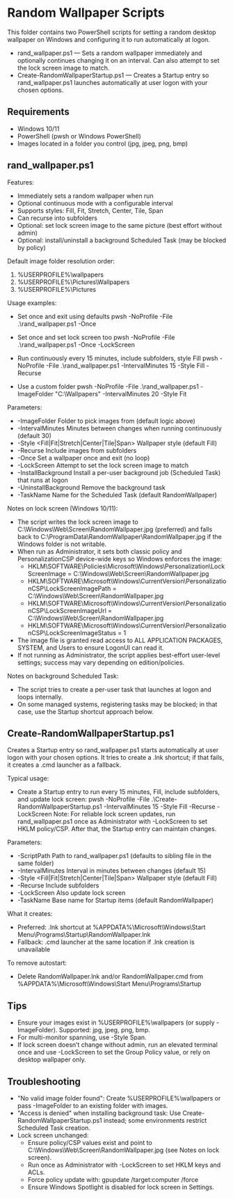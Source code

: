 # Random Wallpaper Scripts

This folder contains two PowerShell scripts for setting a random desktop wallpaper on Windows and configuring it to run automatically at logon.

- rand_wallpaper.ps1 — Sets a random wallpaper immediately and optionally continues changing it on an interval. Can also attempt to set the lock screen image to match.
- Create-RandomWallpaperStartup.ps1 — Creates a Startup entry so rand_wallpaper.ps1 launches automatically at user logon with your chosen options.

## Requirements
- Windows 10/11
- PowerShell (pwsh or Windows PowerShell)
- Images located in a folder you control (jpg, jpeg, png, bmp)

## rand_wallpaper.ps1

Features:
- Immediately sets a random wallpaper when run
- Optional continuous mode with a configurable interval
- Supports styles: Fill, Fit, Stretch, Center, Tile, Span
- Can recurse into subfolders
- Optional: set lock screen image to the same picture (best effort without admin)
- Optional: install/uninstall a background Scheduled Task (may be blocked by policy)

Default image folder resolution order:
1) %USERPROFILE%\wallpapers
2) %USERPROFILE%\Pictures\Wallpapers
3) %USERPROFILE%\Pictures

Usage examples:
- Set once and exit using defaults
  pwsh -NoProfile -File .\rand_wallpaper.ps1 -Once

- Set once and set lock screen too
  pwsh -NoProfile -File .\rand_wallpaper.ps1 -Once -LockScreen

- Run continuously every 15 minutes, include subfolders, style Fill
  pwsh -NoProfile -File .\rand_wallpaper.ps1 -IntervalMinutes 15 -Style Fill -Recurse

- Use a custom folder
  pwsh -NoProfile -File .\rand_wallpaper.ps1 -ImageFolder "C:\Wallpapers" -IntervalMinutes 20 -Style Fit

Parameters:
- -ImageFolder <path>  Folder to pick images from (default logic above)
- -IntervalMinutes <int>  Minutes between changes when running continuously (default 30)
- -Style <Fill|Fit|Stretch|Center|Tile|Span>  Wallpaper style (default Fill)
- -Recurse  Include images from subfolders
- -Once  Set a wallpaper once and exit (no loop)
- -LockScreen  Attempt to set the lock screen image to match
- -InstallBackground  Install a per-user background job (Scheduled Task) that runs at logon
- -UninstallBackground  Remove the background task
- -TaskName <name>  Name for the Scheduled Task (default RandomWallpaper)

Notes on lock screen (Windows 10/11):
- The script writes the lock screen image to C:\Windows\Web\Screen\RandomWallpaper.jpg (preferred) and falls back to C:\ProgramData\RandomWallpaper\RandomWallpaper.jpg if the Windows folder is not writable.
- When run as Administrator, it sets both classic policy and PersonalizationCSP device-wide keys so Windows enforces the image:
  - HKLM\SOFTWARE\Policies\Microsoft\Windows\Personalization\LockScreenImage = C:\Windows\Web\Screen\RandomWallpaper.jpg
  - HKLM\SOFTWARE\Microsoft\Windows\CurrentVersion\PersonalizationCSP\LockScreenImagePath = C:\Windows\Web\Screen\RandomWallpaper.jpg
  - HKLM\SOFTWARE\Microsoft\Windows\CurrentVersion\PersonalizationCSP\LockScreenImageUrl = C:\Windows\Web\Screen\RandomWallpaper.jpg
  - HKLM\SOFTWARE\Microsoft\Windows\CurrentVersion\PersonalizationCSP\LockScreenImageStatus = 1
- The image file is granted read access to ALL APPLICATION PACKAGES, SYSTEM, and Users to ensure LogonUI can read it.
- If not running as Administrator, the script applies best-effort user-level settings; success may vary depending on edition/policies.

Notes on background Scheduled Task:
- The script tries to create a per-user task that launches at logon and loops internally.
- On some managed systems, registering tasks may be blocked; in that case, use the Startup shortcut approach below.

## Create-RandomWallpaperStartup.ps1

Creates a Startup entry so rand_wallpaper.ps1 starts automatically at user logon with your chosen options. It tries to create a .lnk shortcut; if that fails, it creates a .cmd launcher as a fallback.

Typical usage:
- Create a Startup entry to run every 15 minutes, Fill, include subfolders, and update lock screen:
  pwsh -NoProfile -File .\Create-RandomWallpaperStartup.ps1 -IntervalMinutes 15 -Style Fill -Recurse -LockScreen
  Note: For reliable lock screen updates, run rand_wallpaper.ps1 once as Administrator with -LockScreen to set HKLM policy/CSP. After that, the Startup entry can maintain changes.

Parameters:
- -ScriptPath <path>  Path to rand_wallpaper.ps1 (defaults to sibling file in the same folder)
- -IntervalMinutes <int>  Interval in minutes between changes (default 15)
- -Style <Fill|Fit|Stretch|Center|Tile|Span>  Wallpaper style (default Fill)
- -Recurse  Include subfolders
- -LockScreen  Also update lock screen
- -TaskName <name>  Base name for Startup items (default RandomWallpaper)

What it creates:
- Preferred: .lnk shortcut at %APPDATA%\Microsoft\Windows\Start Menu\Programs\Startup\RandomWallpaper.lnk
- Fallback: .cmd launcher at the same location if .lnk creation is unavailable

To remove autostart:
- Delete RandomWallpaper.lnk and/or RandomWallpaper.cmd from
  %APPDATA%\Microsoft\Windows\Start Menu\Programs\Startup

## Tips
- Ensure your images exist in %USERPROFILE%\wallpapers (or supply -ImageFolder). Supported: jpg, jpeg, png, bmp.
- For multi-monitor spanning, use -Style Span.
- If lock screen doesn’t change without admin, run an elevated terminal once and use -LockScreen to set the Group Policy value, or rely on desktop wallpaper only.

## Troubleshooting
- "No valid image folder found": Create %USERPROFILE%\wallpapers or pass -ImageFolder to an existing folder with images.
- "Access is denied" when installing background task: Use Create-RandomWallpaperStartup.ps1 instead; some environments restrict Scheduled Task creation.
- Lock screen unchanged:
  - Ensure policy/CSP values exist and point to C:\Windows\Web\Screen\RandomWallpaper.jpg (see Notes on lock screen).
  - Run once as Administrator with -LockScreen to set HKLM keys and ACLs.
  - Force policy update with: gpupdate /target:computer /force
  - Ensure Windows Spotlight is disabled for lock screen in Settings.

